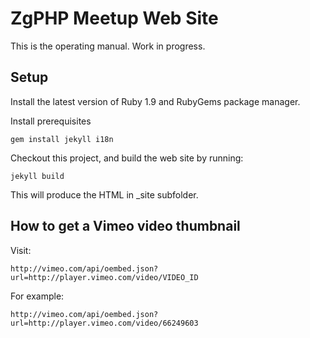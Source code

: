 ZgPHP Meetup Web Site
=====================

This is the operating manual. Work in progress.

## Setup

Install the latest version of Ruby 1.9 and RubyGems package manager.

Install prerequisites
```
gem install jekyll i18n
```

Checkout this project, and build the web site by running:
```
jekyll build
```

This will produce the HTML in _site subfolder.

## How to get a Vimeo video thumbnail

Visit:
```
http://vimeo.com/api/oembed.json?url=http://player.vimeo.com/video/VIDEO_ID
```

For example:
```
http://vimeo.com/api/oembed.json?url=http://player.vimeo.com/video/66249603
```
